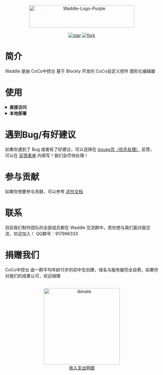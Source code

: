 <p align="center">
    <br>
    <a href="https://www.yuque.com/coco-central/waddle/index">
        <img alt="Waddle-Logo-Purple" src="https://gitee.com/coco-ag/coco-waddle/raw/master/static/img/cs.png" height="73" width="346"/>
    </a>
    <br>
    <br>
    <a href='https://gitee.com/coco-ag/coco-waddle/stargazers'><img src='https://gitee.com/coco-ag/coco-waddle/badge/star.svg?theme=white' alt='star'></img></a>
    <a href='https://gitee.com/coco-ag/coco-waddle/members'><img src='https://gitee.com/coco-ag/coco-waddle/badge/fork.svg?theme=white' alt='fork'></img></a>
    <br>
</p>


# 简介
Waddle 是由 CoCo中控台 基于 Blockly 开发的 CoCo自定义控件 图形化编辑器
# 使用

<details>
  <summary>
    <strong>直接访问</strong>
  </summary>如果你想要直接访问：
  <ul>
    <li>
      <a href="https://waddle-beta.coco-central.cn">Gitee Pages</a>（实时更新）【用于测试】</li>
    <li>
      <a href="https://waddle.coco-central.cn">Waddle 官网</a>（每周更新）【用于正式版本】</li>
  </ul>
</details>

<details>
  <summary>
    <strong>本地部署</strong>
  </summary>如果你有本地部署访问的需求，请按照以下步骤进行
  <ol>
    <li>clone仓库（
      <a href="https://gitee.com/coco-ag/coco-waddle">https://gitee.com/coco-ag/coco-waddle</a>）</li>
    <li>打开项目文件夹</li>
    <li>在命令行运行命令 `python -m http.server 8000` 或双击运行 runserver(win).cmd</li>
    <li>确认8000端口没有占用（占用了请回到第三步自定义端口）</li>
    <li>浏览器打开
      <a href="http://localhost:8000">http://localhost:8000</a>即可</li>
  </ol>
</details>


# 遇到Bug/有好建议
如果你遇到了 Bug 或者有了好建议，可以选择在 [Issues页（优先处理）](https://gitee.com/coco-ag/coco-waddle/issues) 反馈，可以在 [反馈表单](https://www.yuque.com/forms/share/21daa75d-9aac-4887-8eb9-77dd20e658ec) 内填写！我们会尽快处理！

# 参与贡献
如果你想要参与贡献，可以参考 [这份文档](https://gitee.com/coco-ag/coco-waddle/blob/master/dev/README.md)

# 联系
目前我们制作团队的全部成员都在 Waddle 交流群中，若你想与我们面对面交流，欢迎加入！
QQ群号：917996333

# 捐赠我们
CoCo中控台 由一群平均年龄13岁的初中生创建，域名与服务器完全自费，如果你对我们的成果认可，欢迎捐赠

<p align="center">
  <br>
  <img alt="donate" src="https://gitee.com/coco-ag/coco-waddle/raw/master/static/img/donate.png" height="250" width="250" />
  <br>
  <a href="https://www.yuque.com/coco-central/waddle/donate">收入支出明细</a>
  <br>
</p>
<br>